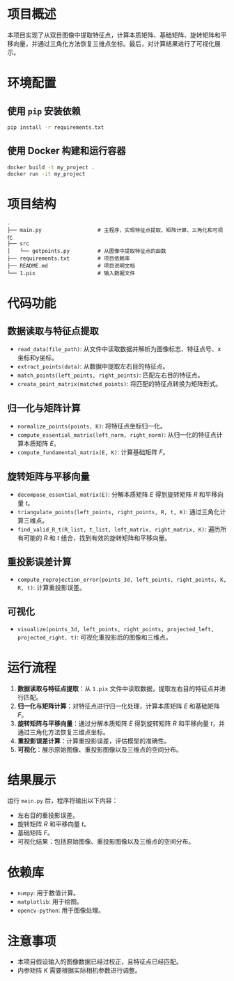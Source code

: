 # 项目概述

本项目实现了从双目图像中提取特征点，计算本质矩阵、基础矩阵、旋转矩阵和平移向量，并通过三角化方法恢复三维点坐标。最后，对计算结果进行了可视化展示。

# 环境配置

## 使用 `pip` 安装依赖

```sh
pip install -r requirements.txt
```

## 使用 Docker 构建和运行容器

```sh
docker build -t my_project .
docker run -it my_project
```

# 项目结构

```
.
├── main.py                  # 主程序，实现特征点提取、矩阵计算、三角化和可视化
├── src
│   └── getpoints.py         # 从图像中提取特征点的函数
├── requirements.txt         # 项目依赖库
├── README.md                # 项目说明文档
└── 1.pix                    # 输入数据文件
```

# 代码功能

## 数据读取与特征点提取

- `read_data(file_path)`: 从文件中读取数据并解析为图像标志、特征点号、x坐标和y坐标。
- `extract_points(data)`: 从数据中提取左右目的特征点。
- `match_points(left_points, right_points)`: 匹配左右目的特征点。
- `create_point_matrix(matched_points)`: 将匹配的特征点转换为矩阵形式。

## 归一化与矩阵计算

- `normalize_points(points, K)`: 将特征点坐标归一化。
- `compute_essential_matrix(left_norm, right_norm)`: 从归一化的特征点计算本质矩阵 $E$。
- `compute_fundamental_matrix(E, K)`: 计算基础矩阵 $F$。

## 旋转矩阵与平移向量

- `decompose_essential_matrix(E)`: 分解本质矩阵 $E$ 得到旋转矩阵 $R$ 和平移向量 $t$。
- `triangulate_points(left_points, right_points, R, t, K)`: 通过三角化计算三维点。
- `find_valid_R_t(R_list, t_list, left_matrix, right_matrix, K)`: 遍历所有可能的 $R$ 和 $t$ 组合，找到有效的旋转矩阵和平移向量。

## 重投影误差计算

- `compute_reprojection_error(points_3d, left_points, right_points, K, R, t)`: 计算重投影误差。

## 可视化

- `visualize(points_3d, left_points, right_points, projected_left, projected_right, t)`: 可视化重投影后的图像和三维点。

# 运行流程

1. **数据读取与特征点提取**：从 `1.pix` 文件中读取数据，提取左右目的特征点并进行匹配。
2. **归一化与矩阵计算**：对特征点进行归一化处理，计算本质矩阵 $E$ 和基础矩阵 $F$。
3. **旋转矩阵与平移向量**：通过分解本质矩阵 $E$ 得到旋转矩阵 $R$ 和平移向量 $t$，并通过三角化方法恢复三维点坐标。
4. **重投影误差计算**：计算重投影误差，评估模型的准确性。
5. **可视化**：展示原始图像、重投影图像以及三维点的空间分布。

# 结果展示

运行 `main.py` 后，程序将输出以下内容：

- 左右目的重投影误差。
- 旋转矩阵 $R$ 和平移向量 $t$。
- 基础矩阵 $F$。
- 可视化结果：包括原始图像、重投影图像以及三维点的空间分布。

# 依赖库

- `numpy`: 用于数值计算。
- `matplotlib`: 用于绘图。
- `opencv-python`: 用于图像处理。

# 注意事项

- 本项目假设输入的图像数据已经过校正，且特征点已经匹配。
- 内参矩阵 $K$ 需要根据实际相机参数进行调整。
